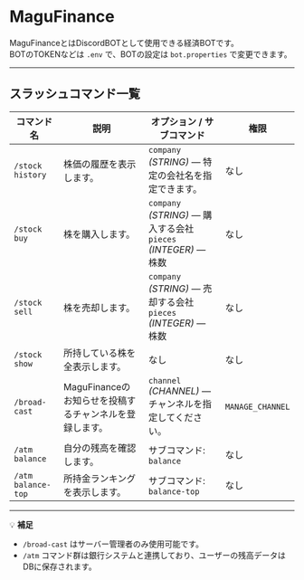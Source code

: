 # MaguFinance  
MaguFinanceとはDiscordBOTとして使用できる経済BOTです。  
BOTのTOKENなどは `.env` で、BOTの設定は `bot.properties` で変更できます。  

---
## スラッシュコマンド一覧

| コマンド名              | 説明                                | オプション / サブコマンド                                             | 権限               |
|--------------------|-----------------------------------|------------------------------------------------------------|------------------|
| `/stock history`   | 株価の履歴を表示します。                      | `company` *(STRING)* — 特定の会社名を指定できます。                      | なし               |
| `/stock buy`       | 株を購入します。                          | `company` *(STRING)* — 購入する会社<br>`pieces` *(INTEGER)* — 株数 | なし               |
| `/stock sell`      | 株を売却します。                          | `company` *(STRING)* — 売却する会社<br>`pieces` *(INTEGER)* — 株数 | なし               |
| `/stock show`      | 所持している株を全表示します。                   | なし                                                         | なし               |
| `/broad-cast`      | MaguFinanceのお知らせを投稿するチャンネルを登録します。 | `channel` *(CHANNEL)* — チャンネルを指定してください。                    | `MANAGE_CHANNEL` |
| `/atm balance`     | 自分の残高を確認します。                      | サブコマンド: `balance`                                          | なし               |
| `/atm balance-top` | 所持金ランキングを表示します。                   | サブコマンド: `balance-top`                                      | なし               |

---

💡 **補足**  
- `/broad-cast` はサーバー管理者のみ使用可能です。  
- `/atm` コマンド群は銀行システムと連携しており、ユーザーの残高データはDBに保存されます。